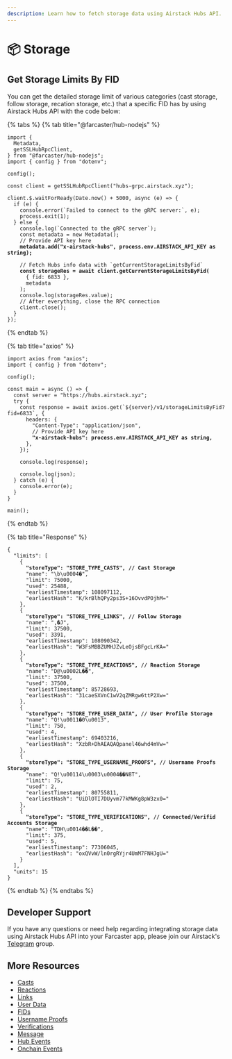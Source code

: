 ```yaml
---
description: Learn how to fetch storage data using Airstack Hubs API.
---
```


# 📦 Storage

## Get Storage Limits By FID

You can get the detailed storage limit of various categories (cast storage, follow storage, recation storage, etc.) that a specific FID has by using Airstack Hubs API with the code below:

{% tabs %}
{% tab title="@farcaster/hub-nodejs" %}
<pre class="language-typescript"><code class="lang-typescript">import {
  Metadata,
  getSSLHubRpcClient,
} from "@farcaster/hub-nodejs";
import { config } from "dotenv";

config();

const client = getSSLHubRpcClient("hubs-grpc.airstack.xyz");

client.$.waitForReady(Date.now() + 5000, async (e) => {
  if (e) {
    console.error(`Failed to connect to the gRPC server:`, e);
    process.exit(1);
  } else {
    console.log(`Connected to the gRPC server`);
    const metadata = new Metadata();
    // Provide API key here
<strong>    metadata.add("x-airstack-hubs", process.env.AIRSTACK_API_KEY as string);
</strong>
    // Fetch Hubs info data with `getCurrentStorageLimitsByFid`
<strong>    const storageRes = await client.getCurrentStorageLimitsByFid(
</strong>      { fid: 6833 },
      metadata
    );
    console.log(storageRes.value);
    // After everything, close the RPC connection
    client.close();
  }
});
</code></pre>
{% endtab %}

{% tab title="axios" %}
<pre class="language-typescript"><code class="lang-typescript">import axios from "axios";
import { config } from "dotenv";

config();

const main = async () => {
  const server = "https://hubs.airstack.xyz";
  try {
    const response = await axios.get(`${server}/v1/storageLimitsByFid?fid=6833`, {
      headers: {
        "Content-Type": "application/json",
        // Provide API key here
<strong>        "x-airstack-hubs": process.env.AIRSTACK_API_KEY as string,
</strong>      },
    });
  
    console.log(response);
  
    console.log(json);
  } catch (e) {
    console.error(e);
  }
}

main();
</code></pre>
{% endtab %}

{% tab title="Response" %}
<pre class="language-json"><code class="lang-json">{
  "limits": [
    {
<strong>      "storeType": "STORE_TYPE_CASTS", // Cast Storage
</strong>      "name": "\b\u0004�",
      "limit": 75000,
      "used": 25488,
      "earliestTimestamp": 108097112,
      "earliestHash": "K/krBlhQPy2ps3S+16OvvdPOjhM="
    },
    {
<strong>      "storeType": "STORE_TYPE_LINKS", // Follow Storage
</strong>      "name": ",�J",
      "limit": 37500,
      "used": 3391,
      "earliestTimestamp": 108090342,
      "earliestHash": "W3FsMBBZUMHJZvLeOjsBFgcLrKA="
    },
    {
<strong>      "storeType": "STORE_TYPE_REACTIONS", // Reaction Storage
</strong>      "name": "D@\u0002L��",
      "limit": 37500,
      "used": 37500,
      "earliestTimestamp": 85728693,
      "earliestHash": "31caeSXVnC1wV2qZMRgw6ttP2Xw="
    },
    {
<strong>      "storeType": "STORE_TYPE_USER_DATA", // User Profile Storage
</strong>      "name": "Q!\u0011�0\u0013",
      "limit": 750,
      "used": 4,
      "earliestTimestamp": 69403216,
      "earliestHash": "XzbR+DhAEAQAQpanel46whd4mVw="
    },
    {
<strong>      "storeType": "STORE_TYPE_USERNAME_PROOFS", // Username Proofs Storage
</strong>      "name": "Q!\u00114\u0003\u0004��N8T",
      "limit": 75,
      "used": 2,
      "earliestTimestamp": 80755811,
      "earliestHash": "UiDlOTI7DUyvm77kMWKg8pW3zx0="
    },
    {
<strong>      "storeType": "STORE_TYPE_VERIFICATIONS", // Connected/Verifid Accounts Storage
</strong>      "name": "TDH\u0014��L��",
      "limit": 375,
      "used": 5,
      "earliestTimestamp": 77306045,
      "earliestHash": "oxQVvW/ln0rgRYjr4UmM7FNHJgU="
    }
  ],
  "units": 15
}
</code></pre>
{% endtab %}
{% endtabs %}

## Developer Support

If you have any questions or need help regarding integrating storage data using Airstack Hubs API into your Farcaster app, please join our Airstack's [Telegram](https://t.me/+1k3c2FR7z51mNDRh) group.

## More Resources

* [Casts](casts.md)
* [Reactions](reactions.md)
* [Links](links.md)
* [User Data](user-data.md)
* [FIDs](fids.md)
* [Username Proofs](username-proofs.md)
* [Verifications](verifcations.md)
* [Message](message.md)
* [Hub Events](hub-events.md)
* [Onchain Events](onchain-events.md)
